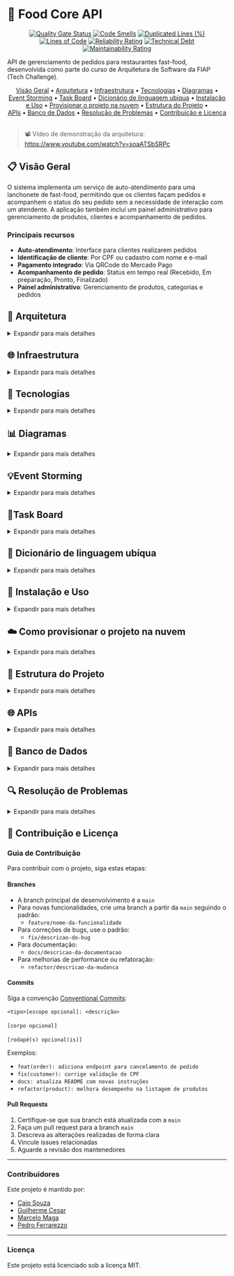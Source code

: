 # 🍔 Food Core API

<div align="center">

[![Quality Gate Status](https://sonarcloud.io/api/project_badges/measure?project=FIAP-SOAT-TECH-TEAM_food-core-api&metric=alert_status&token=19e960f56f10089f0c8d262863b33c62a92dbc46)](https://sonarcloud.io/summary/new_code?id=FIAP-SOAT-TECH-TEAM_food-core-api)
[![Code Smells](https://sonarcloud.io/api/project_badges/measure?project=FIAP-SOAT-TECH-TEAM_food-core-api&metric=code_smells&token=19e960f56f10089f0c8d262863b33c62a92dbc46)](https://sonarcloud.io/summary/new_code?id=FIAP-SOAT-TECH-TEAM_food-core-api)
[![Duplicated Lines (%)](https://sonarcloud.io/api/project_badges/measure?project=FIAP-SOAT-TECH-TEAM_food-core-api&metric=duplicated_lines_density&token=19e960f56f10089f0c8d262863b33c62a92dbc46)](https://sonarcloud.io/summary/new_code?id=FIAP-SOAT-TECH-TEAM_food-core-api)
[![Lines of Code](https://sonarcloud.io/api/project_badges/measure?project=FIAP-SOAT-TECH-TEAM_food-core-api&metric=ncloc&token=19e960f56f10089f0c8d262863b33c62a92dbc46)](https://sonarcloud.io/summary/new_code?id=FIAP-SOAT-TECH-TEAM_food-core-api)
[![Reliability Rating](https://sonarcloud.io/api/project_badges/measure?project=FIAP-SOAT-TECH-TEAM_food-core-api&metric=reliability_rating&token=19e960f56f10089f0c8d262863b33c62a92dbc46)](https://sonarcloud.io/summary/new_code?id=FIAP-SOAT-TECH-TEAM_food-core-api)
[![Technical Debt](https://sonarcloud.io/api/project_badges/measure?project=FIAP-SOAT-TECH-TEAM_food-core-api&metric=sqale_index&token=19e960f56f10089f0c8d262863b33c62a92dbc46)](https://sonarcloud.io/summary/new_code?id=FIAP-SOAT-TECH-TEAM_food-core-api)
[![Maintainability Rating](https://sonarcloud.io/api/project_badges/measure?project=FIAP-SOAT-TECH-TEAM_food-core-api&metric=sqale_rating&token=19e960f56f10089f0c8d262863b33c62a92dbc46)](https://sonarcloud.io/summary/new_code?id=FIAP-SOAT-TECH-TEAM_food-core-api)
</div>

API de gerenciamento de pedidos para restaurantes fast-food, desenvolvida como parte do curso de Arquitetura de Software
da FIAP (Tech Challenge).

<div align="center">
  <a href="#visao-geral">Visão Geral</a> •
  <a href="#arquitetura">Arquitetura</a> •
  <a href="#infra">Infraestrutura</a> •
  <a href="#tecnologias">Tecnologias</a> •
  <a href="#diagramas">Diagramas</a> •
  <a href="#eventstorming">Event Storming</a> •
  <a href="#taskboard">Task Board</a> •
  <a href="#dicionario">Dicionário de linguagem ubíqua</a> •
  <a href="#instalacao-e-uso">Instalação e Uso</a> •
  <a href="#provisionamento-na-nuvem">Provisionar o projeto na nuvem</a> •
  <a href="#estrutura-do-projeto">Estrutura do Projeto</a> • <br/>
  <a href="#apis">APIs</a> •
  <a href="#banco-de-dados">Banco de Dados</a> •
  <a href="#resolucao-de-problemas">Resolução de Problemas</a> •
  <a href="#contribuicao-e-licenca">Contribuição e Licença</a>
</div><br>


> 📽️ Vídeo de demonstração da arquitetura: https://www.youtube.com/watch?v=soaATSbSRPc<br>


<h2 id="visao-geral">📋 Visão Geral</h2>

O sistema implementa um serviço de auto-atendimento para uma lanchonete de fast-food, permitindo que os clientes façam
pedidos e acompanhem o status do seu pedido sem a necessidade de interação com um atendente. A aplicação também inclui
um painel administrativo para gerenciamento de produtos, clientes e acompanhamento de pedidos.

### Principais recursos

- **Auto-atendimento**: Interface para clientes realizarem pedidos
- **Identificação de cliente**: Por CPF ou cadastro com nome e e-mail
- **Pagamento integrado**: Via QRCode do Mercado Pago
- **Acompanhamento de pedido**: Status em tempo real (Recebido, Em preparação, Pronto, Finalizado)
- **Painel administrativo**: Gerenciamento de produtos, categorias e pedidos

<h2 id="arquitetura">🧱 Arquitetura</h2>
<details>
<summary>Expandir para mais detalhes</summary>

Este projeto segue os princípios da **Arquitetura Limpa (Clean Architecture)** com o objetivo de manter um core de negócio independente, purista e facilmente testável. O desenho modular segue uma separação clara de responsabilidades entre camadas, respeitando dependências unidirecionais e regras de isolamento.

### 🎯 Princípios Adotados

- O **core** (domain, application e interface adapters) **não possui dependências de frameworks**
- O uso de bibliotecas externas (como Spring, MapStruct ou JPA) está **restrito à infraestrutura**
- Todas as interfaces de entrada e saída são representadas por **portas (interfaces)** no core
- O fluxo é baseado em **casos de uso (UseCases)** acionados por adaptadores de interface
- As comunicações são feitas por **gateways**, permitindo **inversão de dependência**
- A arquitetura permite **extração futura para microsserviços**, sem acoplamento com tecnologias específicas

---

### 📐 Diagrama de Fluxo

![Diagrama de Fluxo](docs/diagrams/user-flowchart.svg)

### Monolito Modular (Spring Modulith)

A aplicação é estruturada como um monolito modular usando Spring Modulith, com contextos limitados (bounded contexts)
bem definidos para cada domínio de negócio:

![Diagrama Monolito Modular](docs/diagrams/monolito-modular.svg)

Cada módulo:

- É autocontido, com seus próprios adaptadores, portas e domínio
- Comunica-se com outros módulos através de eventos de domínio
- Pode ser extraído como um serviço independente no futuro

### Eventos de Domínio

O sistema utiliza eventos de domínio assíncronos entre módulos, permitindo:

- Comunicação desacoplada
- Notificações entre contextos limitados
- Fácil migração para uma arquitetura distribuída no futuro

</details>

<h2 id="infra">🌐 Infraestrutura</h2>
<details>
<summary>Expandir para mais detalhes</summary>

A infraestrutura do projeto é baseada em containers Docker, orquestrados com Kubernetes e provisionados via Terraform. A aplicação é dividida em módulos, cada um com suas próprias responsabilidades e adaptadores.

## ☁️ Provisionamento de Infraestrutura com Terraform

A infraestrutura é provisionada de forma automatizada e reprodutível usando o **Terraform**, uma ferramenta de infraestrutura como código (IaC). O fluxo é organizado em etapas que garantem a criação segura e modular dos recursos no Azure.

![Terraform Infraestrutura](docs/diagrams/terraform.png) 

---

### 🔄 Fluxo de Execução

#### 1. **Inicialização**
- Carrega a configuração do backend remoto (para manter o estado do Terraform) e os provedores necessários.

#### 2. **Carregamento de Variáveis**
- As variáveis são separadas por responsabilidade:
    - `Common Variables`: configurações compartilhadas.
    - `AKS Variables`: definições específicas do cluster Kubernetes.
    - `Blob Storage Variables`: informações do armazenamento de blobs.
    - `Public IP Variables`: configurações de IP público.

#### 3. **Provisionamento de Recursos**
- Criação dos principais recursos de infraestrutura:
    - **Resource Group**: grupo de recursos principal do Azure.
    - **Public IP**: IP público para serviços de entrada.
    - **Blob Storage**:
        - `Storage Account`: conta de armazenamento no Azure.
        - `Storage Container`: container para armazenar arquivos (ex: estado do Terraform ou imagens).
    - **AKS Cluster**: cluster do Azure Kubernetes Service.
    - **Assign Network Role**: atribui as permissões de rede necessárias ao AKS.

#### 4. **Coleta de Outputs**
- Ao final da execução, o Terraform retorna informações essenciais:
    - Nome e ID do Resource Group
    - Nome do cluster AKS
    - IP público (FQDN e endereço)
    - Nome e conexão do Storage Account
    - Nome do container no Blob Storage

---

### ✅ Vantagens do Provisionamento com Terraform

- **Reprodutibilidade**: qualquer ambiente (dev, staging, prod) pode ser recriado com exatidão.
- **Automação**: reduz intervenção manual, evita erros e melhora consistência.
- **Modularização**: separação de variáveis e responsabilidades torna o código mais limpo e reutilizável.
- **Infra como Código**: o estado da infraestrutura é versionado e auditável via Git.

---


## ⚙️ Infraestrutura e Arquitetura no Kubernetes

A aplicação está implantada no **Azure Kubernetes Service (AKS)**, utilizando práticas modernas de escalabilidade, observabilidade e isolamento de responsabilidades para garantir alta disponibilidade, segurança e performance.

### 📌 Visão Geral

![Diagrama da Kubernets](docs/diagrams/kubernetsDiagram.png) 

---

### 🧩 Componentes Principais

#### 🧑‍💻 Usuário Web/Mobile
- A interação começa com o usuário via navegador ou aplicativo.
- Todo o tráfego HTTPS passa pelo **NGINX Ingress Controller**, responsável pelo roteamento.

#### 🌐 Ingress NGINX Controller
- Atua como gateway de entrada do cluster.
- Roteia requisições conforme o caminho:
    - `/api` → **Order Management API**
    - `/adminer` → **Interface do banco**
    - `/kibana` → **Dashboard de observabilidade**

---

### 🧱 API Namespace

#### 🚀 Order API Pod
- Core da aplicação: processa pedidos, persiste dados e integra com o **MercadoPago**.
- Gera logs de aplicação e banco, enviados ao namespace de observabilidade.

#### ⚖️ Horizontal Pod Autoscaler (HPA)
- Escala automaticamente os pods com base em **uso de CPU e memória**.
- Monitora continuamente os pods e ajusta a quantidade conforme a carga do sistema.

##### 🧪 Probes e Configurações de Saúde
- **Liveness Probe**: reinicia o pod se estiver travado.
- **Readiness Probe**: verifica se o pod está pronto para receber requisições.
- **Startup Probe**: usada na inicialização para garantir que o pod esteja saudável antes de ativar as outras probes.

##### 📊 Políticas de Recursos
- **Requests & Limits**: define recursos mínimos e máximos para o pod.
- **Node Affinity**: aloca pods em nós apropriados para melhor performance.

---

### 🗃️ Armazenamento e Dados

#### Order Database
- Banco relacional que armazena os dados dos pedidos e transações.

#### Image Storage
- Serviço de armazenamento de imagens de produtos ou comprovantes de pedidos.

---

### 📡 Integração com MercadoPago
- A **Order API** comunica-se diretamente com a API de pagamentos.
- Processa **QR Codes**, escuta **webhooks** e confirma **transações em tempo real**.

---

### 📊 Observabilidade com EFK Stack (EFK Namespace)

- **Fluentd**: coleta e roteia logs de aplicação e banco.
- **Elasticsearch**: armazena os logs com capacidade de pesquisa.
- **Kibana**: interface para visualização e análise de logs via `/kibana`.

---

### ✅ Benefícios da Arquitetura
- **Escalabilidade automática com HPA**
- **Observabilidade centralizada com EFK**
- **Roteamento seguro e flexível via NGINX**
- **Separação clara de responsabilidades por namespace**
- **Alta disponibilidade e performance no AKS**





</details>




<h2 id="tecnologias">🔧 Tecnologias</h2>

<details>
<summary>Expandir para mais detalhes</summary>

### Backend

- **Java 21**: Linguagem principal
- **Spring Boot 3.4**: Framework base
- **Spring Modulith**: Para organização modular da aplicação
- **Spring Data JPA**: Persistência e acesso a dados
- **Spring Security**: Segurança e autenticação
- **MapStruct**: Mapeamento entre DTOs e entidades
- **Lombok**: Redução de código boilerplate

### Banco de Dados

- **PostgreSQL**: Banco de dados relacional principal
- **Liquibase**: Migrações de banco de dados

### Infraestrutura & Observabilidade

- **Docker**: Containerização
- **Docker Compose**: Orquestração de containers
- **Kubernetes (AKS)**: Orquestração de containers em produção
- **Terraform**: Provisionamento de infraestrutura como código
- **Gradle**: Gerenciamento de dependências e builds
- **SonarQube/SonarCloud**: Análise estática de código
- **Azure DevOps**: Armazenamento de imagens com o Azure Blob Storage
- **GitHub Actions**: CI/CD
- **Swagger/OpenAPI**: Documentação de API

### Integração

- **Mercado Pago API**: Processamento de pagamentos

</details>

<h2 id="diagramas">📊 Diagramas</h2>

<details>
<summary>Expandir para mais detalhes</summary>

### Modelo de Domínio

![Diagrama Modelo de Domínio](docs/diagrams/domain-model.svg)

---

### 🛒 Fluxo de Realização do Pedido e Pagamento

![Eventos de domínio - Criação de Pedido](docs/diagrams/order-created.svg)

#### 🎯 Fluxo Clean Arch
![Fluxo do Usuário - Criação de Pedido](docs/diagrams/UserFlow.png)

---

### 🍳 Fluxo de Preparação e Entrega do Pedido

![Eventos de domínio - Preparação e Entrega do Pedido](docs/diagrams/order-preparing.svg)

#### 🎯 Fluxo Clean Arch
![Fluxo do Restaurante - Preparação e Entrega](docs/diagrams/AdminFlow.png)

---

### 💳 Fluxo de Compra e Pagamento

#### 📈 Diagrama Sequencial
![Diagrama Sequencial - Compra e Pagamento](docs/diagrams/sequencialDiagram.png)


</details>

<h2 id="eventstorming"> 💡Event Storming</h2>
<details>
<summary>Expandir para mais detalhes</summary>

### Event Storming Miro

- https://miro.com/app/board/uXjVIAFD_zg=/?share_link_id=933422566141

![image](https://github.com/user-attachments/assets/1c5261a3-60ab-45de-ae4c-86b3afe28db9)
![image](https://github.com/user-attachments/assets/29611638-e684-4244-b3b6-6ae19e725bc4)
</details>


<h2 id="taskboard"> 📌Task Board</h2>
<details>
<summary>Expandir para mais detalhes</summary>

### Board de tarefas Linear App

![image](https://github.com/user-attachments/assets/0c1a5e19-aae3-4270-84ad-64c67daf64b9)
</details>

<h2 id="dicionario">📖 Dicionário de linguagem ubíqua</h2>
<details>
<summary>Expandir para mais detalhes</summary>

### Termos essenciais para a aplicação

- **Admin (Administrador)**
  Usuário com privilégios elevados, responsável pela gestão de usuários, permissões e configurações do sistema.

- **Adquirente**
  Instituição financeira responsável por processar transações de pagamento do sistema. No nosso caso, a adquirente é
  representada pela integração com o [Mercado Pago](https://www.mercadopago.com.br).

- **Authentication (Autenticação)**
  Processo de validação da identidade de um usuário por meio de login.

- **Authorization (Autorização)**
  Controle de acesso baseado em permissões e papéis (roles). Exemplo: apenas administradores podem listar todos os
  usuários.

- **Catalog (Catálogo de Produtos)**
  Conjunto organizado dos produtos disponíveis para seleção e montagem de pedidos.

- **Category (Categoria)**
  Classificação dos produtos por tipo (ex.: lanches, bebidas, sobremesas).

- **Combo**
  Conjunto personalizado por um cliente, composto por: lanche, acompanhamento, bebida e sobremesa.

- **Customer (Cliente)**
  Pessoa que realiza um pedido no sistema. Pode se identificar com CPF, cadastrar nome/e-mail ou seguir como convidado (
  guest).

- **Guest (Convidado)**
  Cliente que realiza um pedido sem se identificar ou criar conta. Atua como usuário temporário.

- **Mercado Pago Integration (Integração com Mercado Pago)**
  Serviço externo utilizado para processar pagamentos eletrônicos dos pedidos.

- **Order (Pedido)**
  Conjunto de itens selecionados por um cliente para consumo. Pode incluir um ou mais combos.

- **Order Item (Item do Pedido)**
  Produto específico dentro de um pedido. Pode ser parte de um combo ou avulso.

- **Payment (Pagamento)**
  Etapa posterior à finalização do pedido. Utiliza integração com o Mercado Pago para processar as transações
  financeiras.

- **Expiração (Pagamento)**
  Tempo de expiração para pagamento de QrCode gerado pelo adquirente. Por padrão, 30 minutos, após esgotar o tempo o
  pedido relacionado é cancelado.

- **Product (Produto)**
  Qualquer item disponível para venda, como lanches, bebidas, sobremesas ou acompanhamentos.

- **Role (Papel)**
  Função atribuída a um usuário. Define suas permissões de acesso no sistema (ex.: ADMIN, ATENDENTE, GUEST).

- **Status do Pedido**
  Representa o estado atual de um pedido. Exemplos: *Em preparação*, *Pronto*, *Entregue*, *Cancelado*.

- **Stock (Estoque)**
  Representa a quantidade disponível de cada produto no sistema.

- **TID (Transaction ID)**
  Identificador único de uma transação na adquirente, fornecido após o pagamento.

- **User (Usuário)**
  Pessoa autenticada no sistema. Pode possuir diferentes papéis, como ADMIN, ATENDENTE ou GUEST.

</details>

<h2 id="instalacao-e-uso">🚀 Instalação e Uso</h2>

<details>
<summary>Expandir para mais detalhes</summary>

### Requisitos

- Docker e Docker Compose
- Ngrok (para testes locais de webhook)
- JDK 21+
- Gradle 8.0+

### Script Centralizador `food`

O projeto utiliza um script centralizador `food` para gerenciar todas as operações:

```bash
./food [comando] [opções]
```

#### Comandos Principais

| Comando       | Descrição                                           |
|---------------|-----------------------------------------------------|
| `start:all`   | Inicia toda a infraestrutura e a aplicação          |
| `start:infra` | Inicia apenas a infraestrutura (banco)              |
| `start:app`   | Inicia apenas a aplicação                           |
| `stop:all`    | Para todos os serviços                              |
| `stop:infra`  | Para apenas a infraestrutura                        |
| `stop:app`    | Para apenas a aplicação                             |
| `restart:all` | Reinicia todos os serviços                          |
| `restart:app` | Reinicia apenas a aplicação                         |
| `db:up`       | Aplica migrações do banco de dados                  |
| `db:reset`    | Reseta o banco de dados                             |
| `logs`        | Exibe logs dos containers                           |
| `logs:app`    | Exibe logs apenas da aplicação                      |
| `logs:db`     | Exibe logs apenas do banco de dados                 |
| `status`      | Exibe status dos containers                         |
| `clean`       | Remove containers, imagens e volumes não utilizados |
| `help`        | Exibe a mensagem de ajuda                           |

#### Opções

- `--build`, `-b`: Reconstrói as imagens antes de iniciar
- `--force`, `-f`: Força a execução sem confirmação

### Iniciando o Ambiente do Zero


### 🛠️ Como configurar o ambiente local com Ngrok

Para que sua aplicação local receba os webhooks de forma funcional (especialmente em endpoints que estão em `localhost`), é necessário utilizar o [Ngrok](https://ngrok.com/).

### ⚙️ Passo a passo para configurar o Ngrok

1. **Baixe o Ngrok:**
    - Acesse: [https://ngrok.com/download](https://ngrok.com/download) e faça o download de acordo com seu sistema operacional.

2. **Instale e autentique o Ngrok (apenas na primeira vez):**
   ```bash
   ngrok config add-authtoken SEU_TOKEN_DO_NGROK

3. **Exponha a porta da aplicação:**
   ```bash
   ngrok http 80
   ```

4. **Copie o link gerado:**
    - O Ngrok irá gerar uma URL do tipo `https://abc123.ngrok.io` que redireciona para `http://localhost`.

5. **Atualize o .env:**
    - No arquivo `docker\.env`, adicione a URL do Ngrok como base para os webhooks (não esqueça de adicionar o caminho `/api/payments/webhook` para que o webhook funcione corretamente):
   ```properties
   MERCADO_PAGO_NOTIFICATION_URL=https://abc123.ngrok.io/api/payments/webhook
   ```

Com o Ngrok configurado, agora precisamos subir a aplicação.

>### ⚠️ Ambientes
>
>O projeto suporta diferentes ambientes com diferentes conjuntos de dados:
>
>- **Produção (perfil: prod)**: Apenas dados essenciais
>- **Desenvolvimento (perfil: dev/local)**: Dados essenciais + dados adicionais para testes
>
>Por default, a aplicação iniciará em modo produção. Caso deseje alterar, edite `docker\.env` com o perfil escolhido:
>
>```bash
>SPRING_PROFILES_ACTIVE=nome_do_perfil
>```

### Iniciando a Aplicação Localmente (via Docker Compose)

```bash
# Clone o repositório
git clone https://github.com/soat-fiap/food-core-api.git
cd food-core-api
cd docker

# Execute a aplicação
docker compose up -d
```

### Iniciando a Aplicação Localmente (via Script Centralizador)

```bash
# Clone o repositório
git clone https://github.com/soat-fiap/food-core-api.git
cd food-core-api

# Baixar o dos2unix para converter os arquivos de script
sudo apt install dos2unix     # Debian/Ubuntu
brew install dos2unix         # macOS

# Converter os arquivos de script para o formato Unix
dos2unix food scripts/*.sh

# Tornar o script principal executável
chmod +x food scripts/*.sh

# Iniciar infraestrutura (banco, adminer)
./food start:infra

# Resetar e configurar o banco de dados
./food db:reset

# Iniciar a aplicação
./food start:app --build

# Ou iniciar tudo de uma vez
./food start:all --build
```

> ⚠️ O pacote `dos2unix` é necessário pois os scripts foram criados em ambiente Windows e podem conter quebras de linha no formato `CRLF`, incompatíveis com sistemas `Unix`.

### Acessando a Aplicação

- **API**: <http://localhost/api>
- **Swagger/OpenAPI**: <http://localhost/api/swagger-ui.html>
- **Adminer (gerenciador de banco de dados)**: <http://localhost:8081>
    - Sistema: PostgreSQL
    - Servidor: db
    - Usuário: postgres
    - Senha: postgres
    - Banco: fastfood


### Testando a Aplicação (Fluxo de compra 🛒)

> ⚠️ O fluxo completo requer dados de catálogos, produtos e estoque, que são automaticamente populados pelos seeders do Liquibase ao iniciar a aplicação.

Para realizar um fluxo de compra na aplicação, você pode seguir os passos abaixo:

1. **Identificação do cliente** (Opcional):
   Você pode se identificar criando um usuário ou seguir como um convidado:
   - Caso queria se identificar, crie um usuário com os dados abaixo. Informe `nome + email`, apenas `CPF` ou ambos:
   ```http
   POST /users
   Content-Type: application/json
   {
     "guest": false,
     "name": "João da Silva",
     "username": "Jão3",
     "email": "joao@example.com",
     "document": "929.924.370-00"
   }
    ```
   - Caso queira seguir como convidado, envie o payload vazio ou com o campo `guest = true`:
   ```http
   POST /users
   Content-Type: application/json
   {
      "guest": true
   }
    ```
   ou
    ```http
   POST /users
   Content-Type: application/json
   {
   }
    ```
   > ⚠️ Reenviar o mesmo payload irá retornar o usuário já existente.

2. **Realizar Pedido**:
   - Crie um pedido com os produtos disponíveis:
   ```http
   POST /orders
   Content-Type: application/json
   {
     "userId": 1,
     "items": [
       {
         "productId": 1,
         "name": "X-Burger",
         "quantity": 2,
         "unitPrice": 22.90,
         "observation": "Sem cebola"
       },
       {
         "productId": 2,
         "name": "X-Bacon",
         "quantity": 1,
         "unitPrice": 24.90,
         "observation": "Capricha no bacon"
       }
     ]
   }
   ```
   - Se o pedido for criado com sucesso, o status retornado será RECEIVED.

3. **Acessar QrCode para Pagamento**:
   - Após criar o pedido, você receberá o id do pedido que será utilizado nessa rota para gerar o QrCode.
   ```
    GET /orders/{orderId}/qrCode
    ```
   - Com o retorno, você poderá copiar o valor de qrCode e utiliza-lo no site [QRCode Monkey](https://www.qrcode-monkey.com/) para gerar o QrCode.

4. **Escaneie o QrCode com o aplicativo do Mercado Pago**:
   - Abra o aplicativo do Mercado Pago e escaneie o QrCode gerado.
   - Siga as instruções para concluir o pagamento.
   - Após o pagamento ser efetuado, o Mercado Pago notificará a aplicação via webhook:
   ```http
   POST /payments/webhook
    ```
   - Este webhook atualizará automaticamente o status do pedido para APPROVED. Se o pagamento não for concluído no tempo limite, o status será alterado para CANCELED.

5. **Acompanhar o Status do pagamento do pedido**:
   - Você pode acompanhar o status do pagamento do seu pedido a qualquer momento:
   ```
    GET /payments/{orderId}/status
    ```
   - Caso o status do pagamento seja `APPROVED`, o pedido foi confirmado e já estará sendo preparado pelo restaurante.

6. **Preparação do Pedido (Admin/Restaurante)**:
   - Logue com o usuário admin.
    ```http
    POST /users/login
    Content-Type: application/json
    {
	  "email": "admin@fastfood.com",
	  "password": "admin123"
    }
    ```
   - Após o login, busque todas os pedidos ativos ou busque seu pedido pelo id dele:
   ``` 
    GET /orders/active
    GET /orders/{orderId}
    ```
    > ⚠️ O pedido foi alterado para `PREPARING` automaticamente após aprovação do pagamento.
7. **Marcar o pedido como pronto (Admin/Restaurante)**:
    - Quando o pedido estiver pronto, você poderá marca-lo como pronto para que o usuário possa retira-lo:
   
    ```http
    PATCH /orders/{orderId}/status
    Content-Type: application/json
    {
      "status": "READY"
    }
    ```
    > ⚠️ Futuramente, o usuário será notificado quando o pedido dele estiver pronto.

8. **Finalizar Pedido (Admin/Restaurante)**:
   - Quando o pedido for retirado pelo cliente, você poderá finalizar o pedido:
    ```http
    PATCH /orders/{orderId}/status
    Content-Type: application/json
    {
      "status": "COMPLETED"
    }
    ```

</details>

<h2 id="provisionamento-na-nuvem">☁️ Como provisionar o projeto na nuvem</h2>
<details>
<summary>Expandir para mais detalhes</summary>

Este projeto utiliza **infraestrutura como código** com Terraform para provisionamento no Azure, e Helm para deploy no AKS.

### Requisitos
- **Azure CLI**: Para interagir com o Azure ([instalação](#1-azure-cli))
- **Terraform**: Para provisionamento da infraestrutura ([instalação](#2-terraform))
- **Helm**: Para gerenciar o Kubernetes ([instalação](#3-helm))
- **Kubectl**: Para interagir com o cluster Kubernetes ([instalação](#4-kubectl))
- **Docker**: Para construir e enviar imagens ([instalação](#5-docker))
- **K6**: Para testes de carga ([instalação](#6-k6))

### 🔧 Instalação dos Requisitos

Siga os passos abaixo para instalar as ferramentas necessárias no seu ambiente:

---

#### 1. Azure CLI
```bash
# Windows (via PowerShell)
Invoke-WebRequest -Uri https://aka.ms/installazurecliwindows -OutFile .\AzureCLI.msi; Start-Process msiexec.exe -Wait -ArgumentList '/I AzureCLI.msi /quiet'; rm .\AzureCLI.msi

# macOS (Homebrew)
brew install azure-cli

# Linux (APT)
curl -sL https://aka.ms/InstallAzureCLIDeb | sudo bash

# Verifique a instalação
az --version
```

#### 2. Terraform
```bash
# macOS/Linux
brew tap hashicorp/tap
brew install hashicorp/tap/terraform

# Windows (choco)
choco install terraform

# Verifique a instalação
terraform -v
```

#### 3. Helm
```bash
# macOS
brew install helm

# Windows (choco)
choco install kubernetes-helm

# Linux
curl https://raw.githubusercontent.com/helm/helm/main/scripts/get-helm-3 | bash

# Verifique a instalação
helm version --short
```

#### 4. Kubectl
```bash
# macOS
brew install kubectl

# Windows (choco)
choco install kubernetes-cli

# Linux
curl -LO "https://dl.k8s.io/release/$(curl -s https://dl.k8s.io/release/stable.txt)/bin/linux/amd64/kubectl"
chmod +x kubectl
sudo mv kubectl /usr/local/bin/

# Verifique a instalação
kubectl version --client
```

#### 5. Docker
```bash
# macOS
brew install --cask docker


# Windows
choco install docker-desktop


# Linux
sudo apt-get install docker.io
sudo systemctl start docker
sudo systemctl enable docker

# Verifique a instalação
docker --version
```

#### 6. K6
```bash
# macOS
brew install k6

# Windows (choco)
choco install k6

# Linux (Ubuntu)
sudo apt install gnupg ca-certificates
curl -fsSL https://dl.k6.io/key.gpg | sudo gpg --dearmor -o /usr/share/keyrings/k6-archive-keyring.gpg
echo "deb [signed-by=/usr/share/keyrings/k6-archive-keyring.gpg] https://dl.k6.io/deb stable main" | sudo tee /etc/apt/sources.list.d/k6.list
sudo apt update
sudo apt install k6

# Verifique a instalação
k6 version
```

## 🚀 Passo a passo

### 1. Crie uma conta de Armazenamento e um Container no Azure

Essa conta será usada para armazenar o `terraform.tfstate`. Você pode criar isso pelo portal do Azure ou com os comandos CLI abaixo:

```bash
az storage account create --name nomeDaConta --resource-group nomeDoGrupo --location brazilsouth --sku Standard_LRS
az storage container create --account-name nomeDaConta --name tfstate
```

### 2. Crie o arquivo terraform.tfvars
Crie um arquivo `terraform.tfvars` na raiz do projeto com as seguintes variáveis:

```hcl
subscription_id = "SUA_SUBSCRIPTION_ID_AZURE"
```

### 3. Faça login na sua conta Azure
Instale o Azure CLI e faça login na sua conta:

```bash
az login
```

### 4. Execute o Terraform
```bash
terraform init
terraform plan -var-file=terraform.tfvars
terraform apply -var-file=terraform.tfvars
 ```

Consulte os outputs gerados:

```bash
terraform output
```

> ⚠️ A connection string é um valor sensível, logo, será exibida de forma mascarada com `<sensitive>`. Para recuperá-la, use o comando:
>
> ```bash
> terraform output -raw storage_account_connection_string
>```

### 5. Faça build da imagem Docker e dê push para o Docker Hub
```bash
docker build -t seu-usuario/seu-app:tag .
docker push seu-usuario/seu-app:tag
```

### 6. Configure os valores do Helm com os outputs do Terraform
Após executar o Terraform, copie os valores de saída necessários (resource group, IP público, connection string e nome do container do Azure Storage) e atualize o arquivo values.yaml do Helm Chart com essas informações:

```yaml
service.beta.kubernetes.io/azure-load-balancer-resource-group: "SEU_RESOURCE_GROUP"
loadBalancerIP: "SEU_IP_PUBLICO"
connectionString: "SEU_STORAGE_CONNECTION_STRING"
containerName: "SEU_CONTAINER_NAME"
```

### 7. Atualize o kubeconfig para se conectar ao novo cluster AKS
```bash
az aks get-credentials --resource-group seu-grupo --name seu-cluster
```

### 8. Empacote e instale o Helm chart
```bash
cd kubernetes
helm package foodcoreapi
helm install foodcoreapi ./foodcoreapi-0.1.0.tgz
```

### 9. Execute teste de estresse com K6
```bash
k6 run stress-test.js
```
</details>


<h2 id="estrutura-do-projeto">📁 Estrutura do Projeto</h2>

<details>
<summary>Expandir para mais detalhes</summary>

O projeto segue uma estrutura modular organizada por domínios:

```
food-core-api/
│
├── src/
│   ├── main/
│   │   ├── java/com/soat/fiap/food/core/api/
│   │   │   ├── FoodCoreApiApplication.java     # Aplicação principal
│   │   │   │
│   │   │   ├── catalog                         # Módulo responsável pelo catálogo (catálogos, categorias e produtos)
│   │   │   │   ├── core                        # Camada de domínio e aplicação
│   │   │   │   │    ├── application            # Casos de uso e DTOs de entrada
│   │   │   │   │    ├── domain                 # Entidades, VOs, eventos e exceções do domínio
│   │   │   │   │    └── interfaceadapters
│   │   │   │   │        ├── bff                # Camada de interface web (controllers e presenters)
│   │   │   │   │        ├── dto                # DTOs e mapeadores da camada de apresentação
│   │   │   │   │        └── gateways           # Interfaces dos gateways (ports de saída)
│   │   │   │   └── infrastructure              # Implementações técnicas (web, persistência, eventos, configurações)
│   │   │   │
│   │   │   ├── order                           # Módulo responsável pelos pedidos
│   │   │   │     ├── core                      # Lógica de domínio e regras de negócio
│   │   │   │     └── infrastructure            # Implementações de persistência, web e eventos
│   │   │   │ 
│   │   │   ├── payment                         # Módulo responsável pelos pagamentos e integração com Mercado Pago
│   │   │   │   ├── core                        # Casos de uso, entidades, eventos e VOs de pagamento
│   │   │   │   └── infrastructure              # Web, integração externa (Mercado Pago) e persistência
│   │   │   │ 
│   │   │   ├── user                            # Módulo responsável pela gestão de usuários e autenticação
│   │   │   │   ├── core                        # Casos de uso, modelo de domínio e validações
│   │   │   │   └── infrastructure              # Controllers e persistência
│   │   │   ├── shared/                         # Componentes compartilhados
│   │   │   │   ├── core                        # VOs e exceções genéricas
│   │   │   │   ├── interfaceadapters           # Gateways genéricos e DTOs utilitários
│   │   │   │   └── infrastructure              # Configurações globais, autenticação JWT, eventos e storage
│   │   │
│   │   └── resources/
│   │       ├── application.yml                 # Configurações gerais
│   │       ├── application-dev.yml             # Configurações de desenvolvimento
│   │       ├── application-prod.yml            # Configurações de produção
│   │       └── db/changelog/                   # Migrações Liquibase
│   │
│   └── test/                                   # Testes
│
├── docker/                                     # Arquivos Docker
│   ├── Dockerfile
│   ├── docker-compose.yml
│   └── services/                               # Serviços adicionais
│
│
├── kubernetes/
│   └── foodcoreapi/                            # Chart Helm principal da aplicação
│       ├── Chart.yaml                          # Metadata do chart
│       ├── Chart.lock                          # Dependências travadas
│       ├── values.yaml                         # Configurações parametrizáveis do chart
│       └── templates/                          # Templates Helm
│           ├── api/                            # Subcomponentes da API
│           │   ├── adminer/                    # Adminer (gerenciador de DB)
│           │   ├── api/                        # FoodCore API (app principal)
│           │   ├── postgresql/                 # StatefulSet do banco PostgreSQL
│           │   └── namespace.yaml              # Namespace da aplicação
│           ├── common/                         # Componentes reutilizáveis
│           │   ├── ingress/                    # Ingress + ExternalNames
│           │   └── volume/                     # StorageClass
│           └── efk/                            # Stack EFK para logging
│               ├── elasticsearch/              # StatefulSet e ConfigMap
│               ├── fluentd/                    # DaemonSet + RBAC
│               ├── kibana/                     # Interface Kibana
│               └── namespace.yaml
│   
│ 
├── terraform/
│   ├── backend.tf                              # Configuração do backend remoto (ex: Azure Storage para o state)
│   ├── main.tf                                 # Composição dos módulos e recursos
│   ├── provider.tf                             # Configuração do provedor (Azure)
│   ├── outputs.tf                              # Outputs globais da infraestrutura
│   ├── variables.tf                            # Variáveis globais
│   └── modules/                                # Módulos reutilizáveis para recursos Azure
│       ├── aks/                                # Criação do cluster AKS (Kubernetes)
│       ├── blob/                               # Storage Account e Containers
│       ├── public_ip/                          # Endereços IP públicos
│       └── resource_group/                     # Resource Group base do ambiente  
│
├── scripts/                                    # Scripts de gerenciamento
│
├── docs/                                       # Documentação
│
├── food                                        # Script centralizador
└── README.md                                   # Este arquivo
```


### 🧱 Estrutura Modular (Clean Architecture)

Cada módulo (ex: `catalog`, `order`, `payment`, etc.) segue a mesma estrutura padrão, baseada nos princípios da Clean Architecture, com separação clara entre regras de negócio, adaptação e infraestrutura.

```
módulo/                                 # Módulo da aplicação (ex: catalog)
├── core/                               # Camada de domínio e aplicação (Core Business Rules)
│   ├── application/                    # Camada de aplicação (Application Business Rules)
│   │   ├── inputs/                     # DTOs de entrada para casos de uso
│   │   │   └── mappers/                # Mapeadores Input -> Domínio
│   │   └── usecases/                   # Casos de uso (Application Business Rules)
│   ├── domain/                         # Camada de domínio (Domain Business Rules)
│   │   ├── model/                      # Entidades de domínio 
│   │   ├── events/                     # Eventos de domínio
│   │   ├── exceptions/                 # Exceções de domínio
│   │   └── vo/                         # Objetos de valor
│   └── interfaceadapters/              # Camada de adaptação (Interface Adapters)
│       ├── bff/                        # Camada de interface web (BFF - Backend for Frontend)
│       │   └── controller/web/api      # Controllers REST (BFF)           
│       ├── presenter/web/api           # Saídas dos casos de uso (Presenter -> ViewModel)
│       ├── dto/                        # DTOs intermediários
│       │   └── mappers/                # Mapeadores DTO <-> Domínio
│       └── gateways/                   # Interfaces de acesso a recursos externos (ex: repos)
└── infrastructure/                     # Camada de infraestrutura (Frameworks e Drivers)
    ├── common/                         # Fontes genéricas, utilitários
    │   └── source                      # DataSource do módulo
    ├── in/                             # Camada de entrada
    │   ├── event/listener/             # Listeners de eventos internos/externos
    │   └── web/api/controller/         # REST controllers (controllers exposto ao mundo externo)
    │       └── dto/                    # DTOs de entrada/saída (web layer)
    ├── out/                            # Camada de saída para sistemas externos
    │   └── persistence/                # Persistência de dados
    │       └── postgres/               # Implementação específica para PostgreSQL
    │           ├── entity/             # Entidades JPA
    │           ├── mapper/             # Mapper Entity <-> Domain
    │           └── repository/         # Implementações de repositórios
    └── config/                         # Configurações específicas do módulo
```


</details>

<h2 id="apis">🌐 APIs</h2>

<details>
<summary>Expandir para mais detalhes</summary>

O sistema expõe duas interfaces principais de API:

1. **API de Auto-Atendimento**: Para clientes se identificarem, visualizarem produtos e fazerem pedidos
2. **API de Gestão**: Para administradores gerenciarem produtos, categorias e pedidos

### Endpoints Principais

#### Usuários

```
POST /api/users                         # Cadastrar usuário
GET /api/users/{id}                     # Obter usuário por id
GET /api/users                          # Listar usuários
```

#### Catálogo

```
GET  /api/catalogs                          # Listar todos os catálogos
GET  /api/catalogs/{id}                     # Listar catálogo por ID
POST /api/catalogs                          # Criar catálogo
GET /api/catalogs/{id}/categories           # Listar categorias de um catálogo
POST /api/catalogs/{id}/categories          # Criar categoria no catálogo
GET /api/catalogs/{id}/products             # Listar produtos de uma categoria
POST /api/catalogs/{id}/products            # Criar produto na categoria
GET /api/catalogs/{id}/products/{productId} # Obter produto por ID
```

#### Pedidos

```
POST  /api/orders                        # Criar pedido
PATCH /api/orders/{id}/status            # Atualizar status do pedido
GET   /api/orders/active                 # Listar pedidos ativos
```

#### Pagamentos

```
GET  /api/payments/{orderId}/status     # Obter status do pagamento
GET  /api/payments/{orderId}/qrCode     # Obter informações do QRCode de pagamento
POST /api/payments/webhook              # Webhook de notificação de pagamento
```

Para documentação completa e interativa, consulte o Swagger/OpenAPI disponível em:
<http://localhost/swagger-ui.html>

</details>

<h2 id="banco-de-dados">💾 Banco de Dados</h2>

<details>
<summary>Expandir para mais detalhes</summary>

### Modelo Relacional

O sistema utiliza PostgreSQL como banco de dados principal, com o seguinte esquema:

![Diagrama Entidade e Relacionamento](docs/diagrams/DER.svg)

### Gerenciamento de Migrações

O projeto utiliza `Liquibase` para gerenciar migrações de banco de dados, organizadas por módulo:

```
src/main/resources/db/changelog/
├── db.changelog-master.yaml          # Arquivo principal
├── modules/                          # Migrations separadas por módulo
│   ├── order/
│   │   ├── 01-order-tables.sql
│   │   ├── 02-order-indexes.sql
│   │   └── 03-order-seed.sql
│   ├── user/
│   ├── catalog/
│   └── payment/
└── shared/
    └── 00-init-schema.sql
```

As migrações são aplicadas automaticamente durante a inicialização da aplicação, mas também podem ser executadas
manualmente:

```bash
./food db:up     # Aplicar migrações
./food db:reset  # Resetar e recriar o banco de dados
```

### Acesso ao Banco de Dados

Para acessar o banco de dados durante o desenvolvimento, utilize o Adminer disponível em:
<http://localhost:8081>

Credenciais:

- Sistema: PostgreSQL
- Servidor: db
- Usuário: postgres
- Senha: postgres
- Banco: fastfood

</details>

<h2 id="resolucao-de-problemas">🔍 Resolução de Problemas</h2>

<details>
<summary>Expandir para mais detalhes</summary>

### Problemas com o Banco de Dados

Se você encontrar erros ao tentar resetar o banco de dados, como:

```
ERROR: database "fastfood" is being accessed by other users
DETAIL: There are X other sessions using the database.
```

Tente estes passos:

```bash
# 1. Parar todos os serviços
./food stop:all

# 2. Limpar recursos Docker não utilizados
./food clean --force

# 3. Iniciar apenas a infraestrutura
./food start:infra

# 4. Tentar o reset novamente
./food db:reset --force
```

### Erros do Liquibase

Se você encontrar erros de validação do Liquibase como:

```
Validation Failed:
     changesets check sum
     changesets had duplicate identifiers
```

Existem duas abordagens:

1. **Limpar completamente o banco de dados:**

```bash
# Parar todos os serviços
./food stop:all

# Limpar recursos
./food clean --force

# Iniciar tudo novamente
./food start:all --build
```

2. **Atualizar a tabela DATABASECHANGELOG (para desenvolvedores):**

```sql
-- Conecte-se ao banco via Adminer e execute:
DELETE FROM DATABASECHANGELOG
WHERE filename = 'db/changelog/modules/product/03-product-seed.sql';

-- Aplique as migrações novamente
./food db:up
```

### Problemas com o Docker

Se o Docker travar ou apresentar problemas:

```bash
# Reinicie o Docker Desktop
# Em seguida, reinicie a infraestrutura
./food restart:all --build
```

### Porta em Uso

Se alguma porta estiver em uso (como 8080, 8081, 8082, 8083, 5432, 6379):

1. Identifique o processo usando a porta:

   ```bash
   lsof -i :<número-da-porta>
   ```

2. Encerre o processo ou altere a porta no arquivo `docker/docker-compose.yml`

</details>

<h2 id="contribuicao-e-licenca">🙏 Contribuição e Licença</h2>

### Guia de Contribuição

Para contribuir com o projeto, siga estas etapas:

#### Branches

- A branch principal de desenvolvimento é a `main`
- Para novas funcionalidades, crie uma branch a partir da `main` seguindo o padrão:
    - `feature/nome-da-funcionalidade`
- Para correções de bugs, use o padrão:
    - `fix/descricao-do-bug`
- Para documentação:
    - `docs/descricao-da-documentacao`
- Para melhorias de performance ou refatoração:
    - `refactor/descricao-da-mudanca`

#### Commits

Siga a convenção [Conventional Commits](https://www.conventionalcommits.org/):

```
<tipo>[escopo opcional]: <descrição>

[corpo opcional]

[rodapé(s) opcional(is)]
```

Exemplos:

- `feat(order): adiciona endpoint para cancelamento de pedido`
- `fix(customer): corrige validação de CPF`
- `docs: atualiza README com novas instruções`
- `refactor(product): melhora desempenho na listagem de produtos`

#### Pull Requests

1. Certifique-se que sua branch está atualizada com a `main`
2. Faça um pull request para a branch `main`
3. Descreva as alterações realizadas de forma clara
4. Vincule issues relacionadas
5. Aguarde a revisão dos mantenedores

---

### Contribuidores

Este projeto é mantido por:

- [Caio Souza](https://github.com/caiuzu)
- [Guilherme Cesar](https://github.com/QuatroQuatros)
- [Marcelo Maga](https://github.com/marcelo-maga)
- [Pedro Ferrarezzo](https://github.com/pedroferrarezzo)

---

### Licença

Este projeto está licenciado sob a licença MIT.









